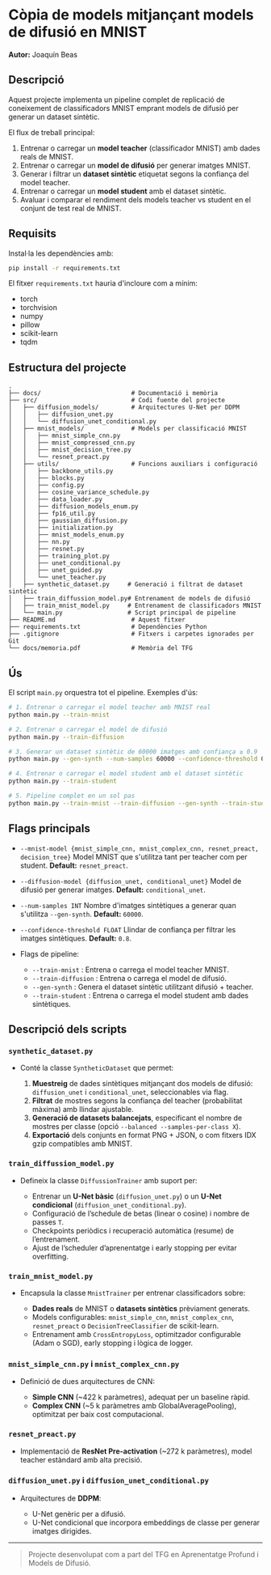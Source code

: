 # Còpia de models mitjançant models de difusió en MNIST

**Autor:** Joaquín Beas

## Descripció

Aquest projecte implementa un pipeline complet de replicació de coneixement de classificadors MNIST emprant models de difusió per generar un dataset sintètic.

El flux de treball principal:

1. Entrenar o carregar un **model teacher** (classificador MNIST) amb dades reals de MNIST.
2. Entrenar o carregar un **model de difusió** per generar imatges MNIST.
3. Generar i filtrar un **dataset sintètic** etiquetat segons la confiança del model teacher.
4. Entrenar o carregar un **model student** amb el dataset sintètic.
5. Avaluar i comparar el rendiment dels models teacher vs student en el conjunt de test real de MNIST.

## Requisits

Instal·la les dependències amb:

```bash
pip install -r requirements.txt
```

El fitxer `requirements.txt` hauria d'incloure com a mínim:

* torch
* torchvision
* numpy
* pillow
* scikit-learn
* tqdm

## Estructura del projecte

```plain
.
├── docs/                         # Documentació i memòria
├── src/                          # Codi fuente del projecte
│   ├── diffusion_models/         # Arquitectures U-Net per DDPM
│   │   ├── diffusion_unet.py
│   │   └── diffusion_unet_conditional.py
│   ├── mnist_models/             # Models per classificació MNIST
│   │   ├── mnist_simple_cnn.py
│   │   ├── mnist_compressed_cnn.py
│   │   ├── mnist_decision_tree.py
│   │   └── resnet_preact.py
│   ├── utils/                    # Funcions auxiliars i configuració
│   │   ├── backbone_utils.py
│   │   ├── blocks.py
│   │   ├── config.py
│   │   ├── cosine_variance_schedule.py
│   │   ├── data_loader.py
│   │   ├── diffusion_models_enum.py
│   │   ├── fp16_util.py
│   │   ├── gaussian_diffusion.py
│   │   ├── initialization.py
│   │   ├── mnist_models_enum.py
│   │   ├── nn.py
│   │   ├── resnet.py
│   │   ├── training_plot.py
│   │   ├── unet_conditional.py
│   │   ├── unet_guided.py
│   │   └── unet_teacher.py
│   ├── synthetic_dataset.py     # Generació i filtrat de dataset sintètic
│   ├── train_diffussion_model.py# Entrenament de models de difusió
│   ├── train_mnist_model.py     # Entrenament de classificadors MNIST
│   └── main.py                  # Script principal de pipeline
├── README.md                     # Aquest fitxer
├── requirements.txt              # Dependències Python
├── .gitignore                    # Fitxers i carpetes ignorades per Git
└── docs/memoria.pdf              # Memòria del TFG
```

## Ús

El script `main.py` orquestra tot el pipeline. Exemples d'ús:

```bash
# 1. Entrenar o carregar el model teacher amb MNIST real
python main.py --train-mnist

# 2. Entrenar o carregar el model de difusió
python main.py --train-diffusion

# 3. Generar un dataset sintètic de 60000 imatges amb confiança ≥ 0.9
python main.py --gen-synth --num-samples 60000 --confidence-threshold 0.9

# 4. Entrenar o carregar el model student amb el dataset sintètic
python main.py --train-student

# 5. Pipeline complet en un sol pas
python main.py --train-mnist --train-diffusion --gen-synth --train-student
```

## Flags principals

* `--mnist-model {mnist_simple_cnn, mnist_complex_cnn, resnet_preact, decision_tree}`
  Model MNIST que s'utilitza tant per teacher com per student. **Default:** `resnet_preact`.

* `--diffusion-model {diffusion_unet, conditional_unet}`
  Model de difusió per generar imatges. **Default:** `conditional_unet`.

* `--num-samples INT`
  Nombre d'imatges sintètiques a generar quan s'utilitza `--gen-synth`. **Default:** `60000`.

* `--confidence-threshold FLOAT`
  Llindar de confiança per filtrar les imatges sintètiques. **Default:** `0.8`.

* Flags de pipeline:

  * `--train-mnist`     : Entrena o carrega el model teacher MNIST.
  * `--train-diffusion` : Entrena o carrega el model de difusió.
  * `--gen-synth`       : Genera el dataset sintètic utilitzant difusió + teacher.
  * `--train-student`   : Entrena o carrega el model student amb dades sintètiques.

## Descripció dels scripts

### `synthetic_dataset.py`

* Conté la classe `SyntheticDataset` que permet:

  1. **Muestreig** de dades sintètiques mitjançant dos models de difusió: `diffusion_unet` i `conditional_unet`, seleccionables via flag.
  2. **Filtrat** de mostres segons la confiança del teacher (probabilitat màxima) amb llindar ajustable.
  3. **Generació de datasets balancejats**, especificant el nombre de mostres per classe (opció `--balanced --samples-per-class X`).
  4. **Exportació** dels conjunts en format PNG + JSON, o com fitxers IDX gzip compatibles amb MNIST.

### `train_diffussion_model.py`

* Defineix la classe `DiffussionTrainer` amb suport per:

  * Entrenar un **U-Net bàsic** (`diffusion_unet.py`) o un **U-Net condicional** (`diffusion_unet_conditional.py`).
  * Configuració de l’schedule de betas (linear o cosine) i nombre de passes `T`.
  * Checkpoints periòdics i recuperació automàtica (resume) de l’entrenament.
  * Ajust de l’scheduler d’aprenentatge i early stopping per evitar overfitting.

### `train_mnist_model.py`

* Encapsula la classe `MnistTrainer` per entrenar classificadors sobre:

  * **Dades reals** de MNIST o **datasets sintètics** prèviament generats.
  * Models configurables: `mnist_simple_cnn`, `mnist_complex_cnn`, `resnet_preact` o `DecisionTreeClassifier` de scikit-learn.
  * Entrenament amb `CrossEntropyLoss`, optimitzador configurable (Adam o SGD), early stopping i lògica de logger.

### `mnist_simple_cnn.py` i `mnist_complex_cnn.py`

* Definició de dues arquitectures de CNN:

  * **Simple CNN** (\~422 k paràmetres), adequat per un baseline ràpid.
  * **Complex CNN** (\~5 k paràmetres amb GlobalAveragePooling), optimitzat per baix cost computacional.

### `resnet_preact.py`

* Implementació de **ResNet Pre-activation** (\~272 k paràmetres), model teacher estàndard amb alta precisió.

### `diffusion_unet.py` i `diffusion_unet_conditional.py`

* Arquitectures de **DDPM**:

  * U-Net genèric per a difusió.
  * U-Net condicional que incorpora embeddings de classe per generar imatges dirigides.

---
>Projecte desenvolupat com a part del TFG en Aprenentatge Profund i Models de Difusió.
